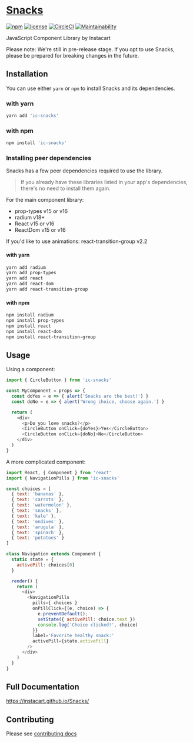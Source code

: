 [Snacks](https://instacart.github.io/Snacks/)
=========================
[![npm](https://img.shields.io/npm/v/ic-snacks.svg?style=flat-square)](https://www.npmjs.com/package/ic-snacks) [![license](https://img.shields.io/npm/l/ic-snacks.svg?style=flat-square)](https://github.com/instacart/Snacks/blob/master/LICENSE) [![CircleCI](https://circleci.com/gh/instacart/Snacks.svg?style=shield)](https://circleci.com/gh/instacart/Snacks) [![Maintainability](https://api.codeclimate.com/v1/badges/2d104053b9eea615a68b/maintainability)](https://codeclimate.com/github/instacart/Snacks/maintainability)

JavaScript Component Library by Instacart

Please note: We're still in pre-release stage. If you opt to use Snacks, please be prepared for breaking changes in the future.

## Installation
You can use either `yarn` or `npm` to install Snacks and its dependencies.

### with yarn
```sh
yarn add 'ic-snacks'
```

### with npm
```sh
npm install 'ic-snacks'
```
### Installing peer dependencies
Snacks has a few peer dependencies required to use the library.
> If you already have these libraries listed in your app's dependencies, there's no need to install them again.

For the main component library:
- prop-types v15 or v16
- radium v18+
- React v15 or v16
- ReactDom v15 or v16

If you'd like to use animations: react-transition-group v2.2


#### with yarn
```sh
yarn add radium
yarn add prop-types
yarn add react
yarn add react-dom
yarn add react-transition-group
```

#### with npm
```sh
npm install radium
npm install prop-types
npm install react
npm install react-dom
npm install react-transition-group
```

## Usage

Using a component:
```js
import { CircleButton } from 'ic-snacks'

const MyComponent = props => {
  const doYes = e => { alert('Snacks are the best!') }
  const doNo = e => { alert('Wrong choice, choose again.') }

  return (
    <div>
      <p>Do you love snacks?</p>
      <CircleButton onClick={doYes}>Yes</CircleButton>
      <CircleButton onClick={doNo}>No</CircleButton>
    </div>
  )
}
```

A more complicated component:
```js
import React, { Component } from 'react'
import { NavigationPills } from 'ic-snacks'

const choices = [
  { text: 'bananas' },
  { text: 'carrots' },
  { text: 'watermelon' },
  { text: 'snacks' },
  { text: 'kale' },
  { text: 'endives' },
  { text: 'arugula' },
  { text: 'spinach' },
  { text: 'potatoes' }
]

class Navigation extends Component {
  static state = {
    activePill: choices[0]
  }

  render() {
    return (
      <div>
        <NavigationPills
          pills={ choices }
          onPillClick={(e, choice) => {
            e.preventDefault();
            setState({ activePill: choice.text })
            console.log('Choice clicked!', choice)
          }}
          label='Favorite healthy snack:'
          activePill={state.activePill}
        />
      </div>
    )
  }
}
```

## Full Documentation
https://instacart.github.io/Snacks/

## Contributing
Please see [contributing docs](https://github.com/instacart/Snacks/blob/master/CONTRIBUTING.MD)
